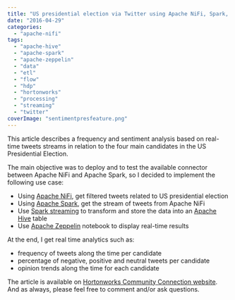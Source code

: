 ```yaml
---
title: "US presidential election via Twitter using Apache NiFi, Spark, Hive and Zeppelin"
date: "2016-04-29"
categories: 
  - "apache-nifi"
tags: 
  - "apache-hive"
  - "apache-spark"
  - "apache-zeppelin"
  - "data"
  - "etl"
  - "flow"
  - "hdp"
  - "hortonworks"
  - "processing"
  - "streaming"
  - "twitter"
coverImage: "sentimentpresfeature.png"
---
```


This article describes a frequency and sentiment analysis based on real-time tweets streams in relation to the four main candidates in the US Presidential Election.

The main objective was to deploy and to test the available connector between Apache NiFi and Apache Spark, so I decided to implement the following use case:

- Using [Apache NiFi](https://nifi.apache.org/), get filtered tweets related to US presidential election
- Using [Apache Spark](http://spark.apache.org/), get the stream of tweets from Apache NiFi
- Use [Spark streaming](http://spark.apache.org/streaming/) to transform and store the data into an [Apache Hive](https://hive.apache.org/) table
- Use [Apache Zeppelin](https://zeppelin.incubator.apache.org/) notebook to display real-time results

At the end, I get real time analytics such as:

- frequency of tweets along the time per candidate
- percentage of negative, positive and neutral tweets per candidate
- opinion trends along the time for each candidate

The article is available on [Hortonworks Community Connection website](https://community.hortonworks.com/articles/30213/us-presidential-election-tweet-analysis-using-hdfn.html). And as always, please feel free to comment and/or ask questions.
